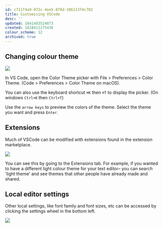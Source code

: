 ```yaml
---
id: c711f4a9-972c-4ee5-878d-386113f4c782
title: Customising VSCode
desc: ''
updated: 1641483524873
created: 1618411275436
colour_scheme: 12
archived: true
---
```


## Changing colour theme

![](https://code.visualstudio.com/assets/docs/getstarted/themes/themes_hero.gif)

In VS Code, open the Color Theme picker with File > Preferences > Color Theme. (Code > Preferences > Color Theme on macOS).

You can also use the keyboard shortcut `⌘K` then `⌘T` to display the picker. (On windows `Ctrl+K` then `Ctrl+T`)

Use the `arrow keys` to preview the colors of the theme.
Select the theme you want and press `Enter`.

## Extensions

Much of VSCode can be modified with extensions found in the extension marketplace.

![](https://code.visualstudio.com/assets/docs/editor/extension-gallery/recommendations.png)

You can see this by going to the Extensions tab. For example, if you wanted to have a different light colour theme for your text editor– you can search 'light theme' and see themes that other people have already made and shared.

## Local editor settings

Other local settings, like font family and font sizes, etc can be accessed by clicking the settings wheel in the bottom left.

![](http://www.alphr.com/wp-content/uploads/2020/12/Screenshot_6-22.png)